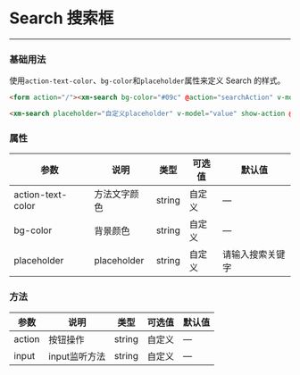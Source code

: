 # Search 搜索框
----
### 基础用法
 使用```action-text-color```、```bg-color```和```placeholder```属性来定义 Search 的样式。
``` html
<form action="/"><xm-search bg-color="#09c" @action="searchAction" v-model="value"></xm-search></form>

<xm-search placeholder="自定义placeholder" v-model="value" show-action @action="searchAction" @input="inputAction" action-text-color="#2d8cf0">search</xm-search>
```

### 属性
| 参数      | 说明    | 类型      | 可选值       | 默认值   |
|---------- |-------- |---------- |-------------  |-------- |
| action-text-color  | 方法文字颜色   | string    |  自定义  |     —    |
| bg-color     | 背景颜色   | string  | 自定义 |  —   |
| placeholder     | placeholder   | string    | 自定义 |   请输入搜索关键字    |

### 方法
| 参数      | 说明    | 类型      | 可选值       | 默认值   |
|---------- |-------- |---------- |-------------  |-------- |
| action     | 按钮操作   | string    |  自定义  |     —    |
| input     | input监听方法   | string  |  自定义  |  —   |